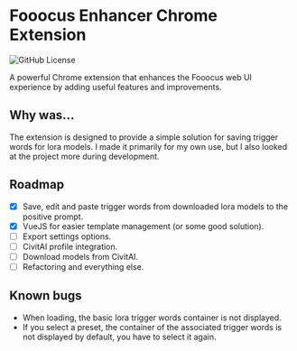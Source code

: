 # Fooocus Enhancer Chrome Extension

![GitHub License](https://img.shields.io/github/license/pihedy/fooocus-enhancer)

A powerful Chrome extension that enhances the Fooocus web UI experience by adding useful features and improvements.

## Why was...

The extension is designed to provide a simple solution for saving trigger words for lora models.
I made it primarily for my own use, but I also looked at the project more during development.

## Roadmap

- [x]  Save, edit and paste trigger words from downloaded lora models to the positive prompt.
- [x]  VueJS for easier template management (or some good solution).
- [ ]  Export settings options.
- [ ]  CivitAI profile integration.
- [ ]  Download models from CivitAI.
- [ ]  Refactoring and everything else.

## Known bugs

- When loading, the basic lora trigger words container is not displayed.
- If you select a preset, the container of the associated trigger words is not displayed by default, you have to select it again.
